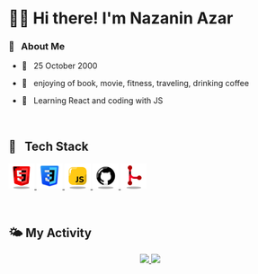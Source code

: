 # 👩🏻 Hi there! I'm Nazanin Azar

<h3>🎈 &nbsp; About Me</h3>

- 🧁 &nbsp; 25 October 2000
- 🧠 &nbsp; enjoying of book, movie, fitness, traveling, drinking coffee
- 🌷 &nbsp; Learning React and coding with JS 

  </br>
  
<h2>🔗 &nbsp; Tech Stack</h2>

<p align="left">
  <a href="https://developer.mozilla.org/en-US/docs/Glossary/HTML5" target="_blank">
<img src="https://github.com/Nazanin-Azar/Nazanin-Azar/blob/main/icons8-html-64%20(1).png?raw=true" width="46" height="46"/>
</a>
<a href="https://developer.mozilla.org/en-US/docs/Web/CSS" target="_blank">
<img src="https://github.com/Nazanin-Azar/Nazanin-Azar/blob/main/icons8-css-48.png?raw=true" width="46" height="46"/>
</a>
<a href="https://developer.mozilla.org/en-US/docs/Web/JavaScript" target="_blank">
<img src="https://github.com/Nazanin-Azar/Nazanin-Azar/blob/main/icons8-js-64.png?raw=true" width="46" height="46"/>
</a>
<a href="https://github.com/" target="_blank">
<img src="https://github.com/Nazanin-Azar/Nazanin-Azar/blob/main/icons8-git-64.png?raw=true" width="46" height="46"/>
</a>
<a href="https://git-scm.com/doc" target="_blank">
<img src="https://github.com/Nazanin-Azar/Nazanin-Azar/blob/main/icons8-merge-git-64.png?raw=true" width="46" height="46"/>
</a>
</p>


</br>



## 🌤 My Activity

<p align="center">
  <a href="https://github.com/Nazanin-Azar">
<img src="https://github-readme-stats.vercel.app/api?username=Nazanin-Azar&show_icons=true&theme=tokyonight" />
<img src="https://github-readme-stats.vercel.app/api/top-langs/?username=Nazanin-Azar&layout=donut" />
</a>
</p>


<h2></h2>


